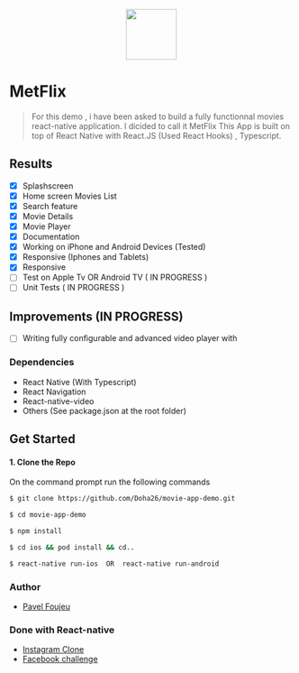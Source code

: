 <p align="center">
<img width="90" height="90" src="https://i.ibb.co/QQ3mbpq/logo.jpg">
</p>


# MetFlix 

>For this demo , i have been asked to build a fully functionnal movies react-native application. I dicided to call it MetFlix
 This App is built on top of React Native with React.JS (Used React Hooks) , Typescript. 
 
 ## Results
- [x] Splashscreen
- [x] Home screen Movies List
- [x] Search feature
- [x] Movie Details
- [x] Movie Player
- [x] Documentation
- [x] Working on iPhone and Android Devices (Tested)
- [x] Responsive (Iphones and Tablets)
- [x] Responsive
- [ ] Test on Apple Tv OR Android TV ( IN PROGRESS )
- [ ] Unit Tests ( IN PROGRESS )

 ## Improvements (IN PROGRESS)
- [ ] Writing fully configurable and advanced video player with 


### Dependencies

 - React Native (With Typescript)
 - React Navigation
 - React-native-video
 - Others (See package.json at the root folder)
 
 ## Get Started
 
 #### 1. Clone the Repo
 
 On the command prompt run the following commands
 ```sh
 $ git clone https://github.com/Doha26/movie-app-demo.git
 
 $ cd movie-app-demo
 
 $ npm install
 
 $ cd ios && pod install && cd..
 
 $ react-native run-ios  OR  react-native run-android
 
 ```
 
 ### Author
 
 *	[Pavel Foujeu](mailto:foujeupavel@gmail.com)
 
 ### Done with React-native
 
 *	[Instagram Clone ](https://github.com/Doha26/Instagram-clone)
 *	[Facebook challenge ](https://github.com/Doha26/Facebook-React-native)

